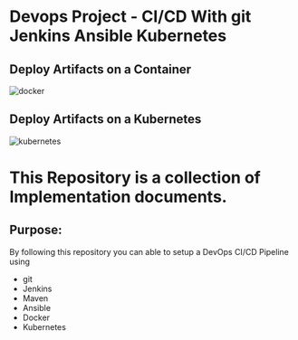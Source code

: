 # Devops Project - CI/CD With git Jenkins Ansible Kubernetes
## Deploy Artifacts on a Container
![docker](https://github.com/user-attachments/assets/f87281e9-a929-45b0-baae-cff989fae512)

## Deploy Artifacts on a Kubernetes

![kubernetes](https://github.com/user-attachments/assets/0abab4db-6efc-40ea-b5b1-decae9e517e9)

# This Repository is a collection of Implementation documents.
## Purpose:
By following this repository you can able to setup a DevOps CI/CD Pipeline using
- git
- Jenkins
- Maven
- Ansible
- Docker
- Kubernetes
